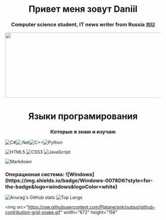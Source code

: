 <h1 align="center">Привет меня зовут <a>Daniil</a> 
<h3 align="center">Computer science student, IT news writer from Russia 🇷🇺</h3>

<img src="https://preview.redd.it/mw4y58i658981.gif?width=750&auto=webp&s=d1f8893494ed1d8e9f731f4b7e7915ca7e4039dc" width="750" height="211"/>

<h1 align="center">Языки програмирования
<h3 align="center">Которые я знаю и изучаю</h3>

![C#](https://img.shields.io/badge/c%23-%23239120.svg?style=for-the-badge&logo=csharp&logoColor=white)![.Net](https://img.shields.io/badge/.NET-5C2D91?style=for-the-badge&logo=.net&logoColor=white)![C++](https://img.shields.io/badge/c++-%2300599C.svg?style=for-the-badge&logo=c%2B%2B&logoColor=white)![Python](https://img.shields.io/badge/python-3670A0?style=for-the-badge&logo=python&logoColor=ffdd54)

![HTML5](https://img.shields.io/badge/html5-%23E34F26.svg?style=for-the-badge&logo=html5&logoColor=white) ![CSS3](https://img.shields.io/badge/css3-%231572B6.svg?style=for-the-badge&logo=css3&logoColor=white) ![JavaScript](https://img.shields.io/badge/javascript-%23323330.svg?style=for-the-badge&logo=javascript&logoColor=%23F7DF1E)

![Markdown](https://img.shields.io/badge/markdown-%23000000.svg?style=for-the-badge&logo=markdown&logoColor=white)

<h3 align="left">Операционая система: 
![Windows](https://img.shields.io/badge/Windows-0078D6?style=for-the-badge&logo=windows&logoColor=white) </h3>

![Anurag's GitHub stats](https://github-readme-stats.vercel.app/api?username=WizzyWodich&show_icons=true&theme=dracula)
![Top Langs](https://github-readme-stats.vercel.app/api/top-langs/?username=WizzyWodich&layout=compact)

<img src="https://raw.githubusercontent.com/Platane/snk/output/github-contribution-grid-snake.gif" width="672" height="158"
